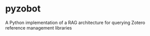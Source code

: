 # pyzobot
A Python implementation of a RAG architecture for querying Zotero reference management libraries
